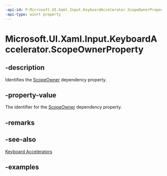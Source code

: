```yaml
---
-api-id: P:Microsoft.UI.Xaml.Input.KeyboardAccelerator.ScopeOwnerProperty
-api-type: winrt property
---
```


<!-- Property syntax.
public DependencyProperty ScopeOwnerProperty { get; }
-->

# Microsoft.UI.Xaml.Input.KeyboardAccelerator.ScopeOwnerProperty

## -description
Identifies the [ScopeOwner](keyboardaccelerator_scopeowner.md) dependency property.

## -property-value
The identifier for the [ScopeOwner](keyboardaccelerator_scopeowner.md) dependency property.

## -remarks

## -see-also
[Keyboard Accelerators](/windows/uwp/design/input/keyboard-accelerators)

## -examples

